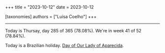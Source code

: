 +++
title = "2023-10-12"
date = 2023-10-12

[taxonomies]
authors = ["Luísa Coelho"]
+++

---

Today is Thursay, day 285 of 365 (78.08%). We're in week 41 of 52 (78.84%).

Today is a Brazilian holiday. [Day of Our Lady of Aparecida](https://en.wikipedia.org/wiki/Our_Lady_of_Aparecida).
